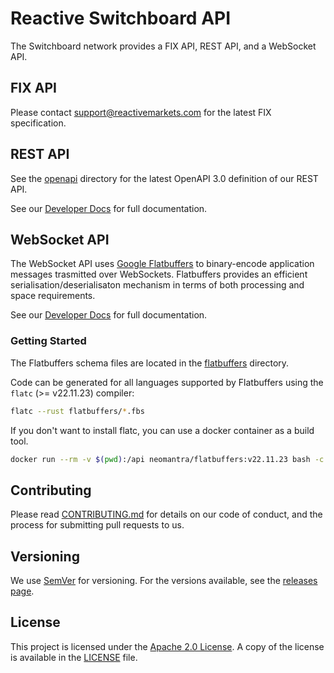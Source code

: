 # Reactive Switchboard API

The Switchboard network provides a FIX API, REST API, and a WebSocket API.

## FIX API

Please contact support@reactivemarkets.com for the latest FIX specification.

## REST API

See the [openapi](openapi/) directory for the latest OpenAPI 3.0 definition of our REST API.

See our [Developer Docs](https://developer.reactivemarkets.com) for full documentation.

## WebSocket API

The WebSocket API uses [Google Flatbuffers](https://google.github.io/flatbuffers/) to binary-encode application messages trasmitted over WebSockets.
Flatbuffers provides an efficient serialisation/deserialisaton mechanism in terms of both processing
and space requirements.

See our [Developer Docs](https://developer.reactivemarkets.com) for full documentation.

### Getting Started

The Flatbuffers schema files are located in the [flatbuffers](flatbuffers/) directory.

Code can be generated for all languages supported by Flatbuffers using the `flatc` (>= v22.11.23) compiler:

```bash
flatc --rust flatbuffers/*.fbs
```

If you don't want to install flatc, you can use a docker container as a build tool.

```bash
docker run --rm -v $(pwd):/api neomantra/flatbuffers:v22.11.23 bash -c "flatc --rust -o /api/build/rust /api/flatbuffers/*.fbs"
```

## Contributing

Please read [CONTRIBUTING.md](CONTRIBUTING.md) for details
on our code of conduct, and the process for submitting pull requests to us.

## Versioning

We use [SemVer](https://semver.org/) for versioning. For the versions available, see the [releases
page](https://github.com/reactivemarkets/switchboard-api/releases).

## License

This project is licensed under the [Apache 2.0 License](https://www.apache.org/licenses/LICENSE-2.0).
A copy of the license is available in the [LICENSE](LICENSE) file.
